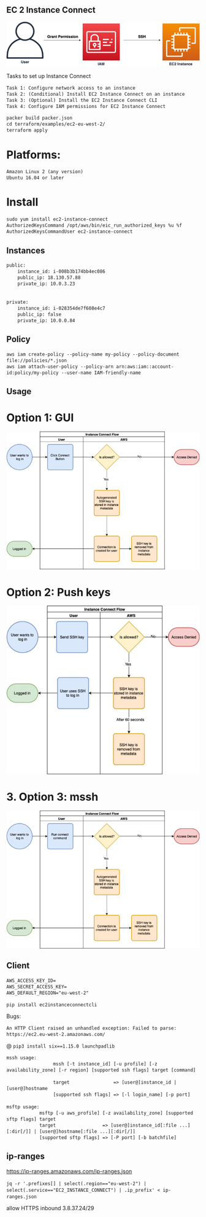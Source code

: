 ## EC 2 Instance Connect

![image info](./images/1.png)

Tasks to set up Instance Connect
```
Task 1: Configure network access to an instance
Task 2: (Conditional) Install EC2 Instance Connect on an instance
Task 3: (Optional) Install the EC2 Instance Connect CLI
Task 4: Configure IAM permissions for EC2 Instance Connect
```

```
packer build packer.json
cd terraform/examples/ec2-eu-west-2/
terraform apply
```

# Platforms:
    Amazon Linux 2 (any version)
    Ubuntu 16.04 or later
    
# Install

```
sudo yum install ec2-instance-connect
AuthorizedKeysCommand /opt/aws/bin/eic_run_authorized_keys %u %f
AuthorizedKeysCommandUser ec2-instance-connect
```

## Instances
```
public:
    instance_id: i-008b3b174bb4ec086
    public_ip: 18.130.57.88
    private_ip: 10.0.3.23


private:
    instance_id: i-028354de7f608e4c7
    public_ip: false
    private_ip: 10.0.0.84
```

## Policy
```
aws iam create-policy --policy-name my-policy --policy-document file://policies/*.json
aws iam attach-user-policy --policy-arn arn:aws:iam::account-id:policy/my-policy --user-name IAM-friendly-name
```

## Usage

# Option 1: GUI
![gui](./images/4.png)

# Option 2: Push keys
![push](./images/2.png)

# 3. Option 3: mssh
![mssh](./images/3.png)



## Client
```
AWS_ACCESS_KEY_ID=
AWS_SECRET_ACCESS_KEY=
AWS_DEFAULT_REGION="eu-west-2"
```

`pip install ec2instanceconnectcli`

Bugs: 
```
An HTTP Client raised an unhandled exception: Failed to parse: https://ec2.eu-west-2.amazonaws.com/
```

@ `pip3 install six==1.15.0 launchpadlib`


```
mssh usage:
                 mssh [-t instance_id] [-u profile] [-z availability_zone] [-r region] [supported ssh flags] target [command]
     
                 target                => [user@]instance_id | [user@]hostname
                 [supported ssh flags] => [-l login_name] [-p port]

msftp usage:
            msftp [-u aws_profile] [-z availability_zone] [supported sftp flags] target
            target                 => [user@]instance_id[:file ...][:dir[/]] | [user@]hostname[:file ...][:dir[/]]
            [supported sftp flags] => [-P port] [-b batchfile]
```


## ip-ranges

https://ip-ranges.amazonaws.com/ip-ranges.json

`jq -r '.prefixes[] | select(.region=="eu-west-2") | select(.service=="EC2_INSTANCE_CONNECT") | .ip_prefix' < ip-ranges.json`

allow HTTPS inbound 3.8.37.24/29

